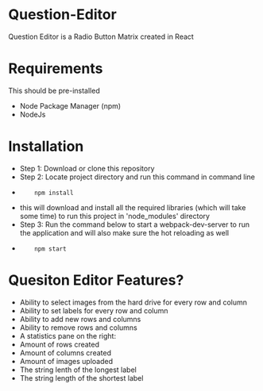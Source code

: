 # Question-Editor
  Question Editor is a Radio Button Matrix created in React

# Requirements
  This should be pre-installed
  - Node Package Manager (npm)
  - NodeJs

# Installation
- Step 1: Download or clone this repository
- Step 2: Locate project directory and run this command in command line
-         npm install
- this will download and install all the required libraries (which will take some time) to run this project in 'node_modules' directory
- Step 3: Run the command below to start a webpack-dev-server to run the application and will also make sure the hot reloading as well
-         npm start

# Quesiton Editor Features?
- Ability to select images from the hard drive for every row and column
- Ability to set labels for every row and column
- Ability to add new rows and columns
- Ability to remove rows and columns
- A statistics pane on the right:
- Amount of rows created
- Amount of columns created
- Amount of images uploaded
- The string lenth of the longest label
- The string length of the shortest label
